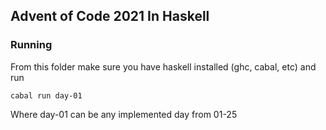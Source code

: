 ## Advent of Code 2021 In Haskell

### Running

From this folder make sure you have haskell installed (ghc, cabal, etc) and run

```
cabal run day-01
```

Where day-01 can be any implemented day from 01-25
